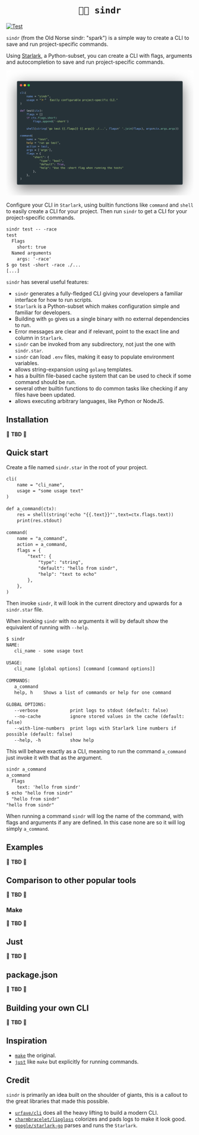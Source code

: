 <h1 align=center><code>🔨✨ sindr</code></h1>

[![Test](https://github.com/mbark/sindr/actions/workflows/lint.yml/badge.svg)](https://github.com/mbark/sindr/actions/workflows/lint.yml)

`sindr` (from the Old Norse sindr: "spark") is a simple way to create a CLI to save and run project-specific
commands.

Using [Starlark](https://github.com/bazelbuild/starlark), a Python-subset, you can create a CLI with flags, arguments
and autocompletion to save and run project-specific commands.

<img src="carbon.png">

Configure your CLI in `Starlark`, using builtin functions like `command` and `shell` to easily create a CLI for your
project. Then run `sindr` to get a CLI for your project-specific commands.

```
sindr test -- -race
test
  Flags  
    short: true    
  Named arguments  
    args: '-race'    
$ go test -short -race ./...
[...]
```

`sindr` has several useful features:

- `sindr` generates a fully-fledged CLI giving your developers a familiar interface for how to run scripts.
- `Starlark` is a Python-subset which makes configuration simple and familiar for developers.
- Building with `go` gives us a single binary with no external dependencies to run.
- Error messages are clear and if relevant, point to the exact line and column in `Starlark`.
- `sindr` can be invoked from any subdirectory, not just the one with `sindr.star`.
- `sindr` can load `.env` files, making it easy to populate environment variables.
- allows string-expansion using `golang` templates.
- has a builtin file-based cache system that can be used to check if some command should be run.
- several other builtin functions to do common tasks like checking if any files have been updated.
- allows executing arbitrary languages, like Python or NodeJS.

## Installation

🚧 **TBD** 🚧

## Quick start

Create a file named `sindr.star` in the root of your project.

```starlark
cli(
    name = "cli_name",
    usage = "some usage text"
)

def a_command(ctx):
    res = shell(string('echo "{{.text}}"',text=ctx.flags.text))
    print(res.stdout)

command(
    name = "a_command",
    action = a_command,
    flags = {
        "text": {
            "type": "string",
            "default": "hello from sindr",
            "help": "text to echo"
        },
    },
)
```

Then invoke `sindr`, it will look in the current directory and upwards for a `sindr.star` file.

When invoking `sindr` with no arguments it will by default show the equivalent of running with `--help`.

```console
$ sindr
NAME:
   cli_name - some usage text

USAGE:
   cli_name [global options] [command [command options]]

COMMANDS:
   a_command  
   help, h    Shows a list of commands or help for one command

GLOBAL OPTIONS:
   --verbose            print logs to stdout (default: false)
   --no-cache           ignore stored values in the cache (default: false)
   --with-line-numbers  print logs with Starlark line numbers if possible (default: false)
   --help, -h           show help
```

This will behave exactly as a CLI, meaning to run the command `a_command` just invoke it with that as the argument.

```console
sindr a_command
a_command
  Flags  
    text: 'hello from sindr'    
$ echo "hello from sindr"
  "hello from sindr"  
"hello from sindr"
```

When running a command `sindr` will log the name of the command, with flags and arguments if any are defined. In this
case none are so it will log simply `a_command`.

## Examples

🚧 **TBD** 🚧

## Comparison to other popular tools

🚧 **TBD** 🚧

### Make

🚧 **TBD** 🚧

## Just

🚧 **TBD** 🚧

## package.json

🚧 **TBD** 🚧

## Building your own CLI

🚧 **TBD** 🚧

## Inspiration

- [`make`](https://www.gnu.org/software/make/manual/html_node/index.html) the original.
- [`just`](https://github.com/casey/just) like `make` but explicitly for running commands.

## Credit

`sindr` is primarily an idea built on the shoulder of giants, this is a callout to the great libraries that made this
possible.

- [`urfave/cli`](https://github.com/urfave/cli) does all the heavy lifting to build a modern CLI.
- [`charmbracelet/lipgloss`](https://github.com/charmbracelet/lipgloss) colorizes and pads logs to make it look good.
- [`google/starlark-go`](https://github.com/google/starlark-go) parses and runs the `Starlark`.
